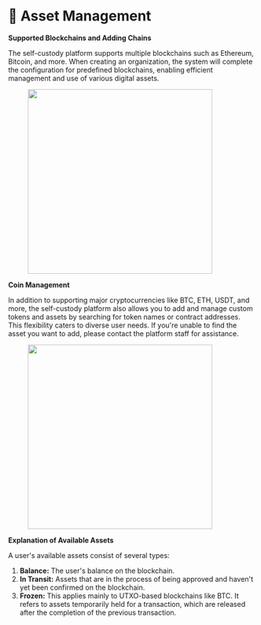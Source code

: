 # 🎨 Asset Management

**Supported Blockchains and Adding Chains**

The self-custody platform supports multiple blockchains such as Ethereum, Bitcoin, and more. When creating an organization, the system will complete the configuration for predefined blockchains, enabling efficient management and use of various digital assets.

<div align="left">

<figure><img src="../.gitbook/assets/image (108).png" alt="" width="375"><figcaption></figcaption></figure>

</div>

**Coin Management**

In addition to supporting major cryptocurrencies like BTC, ETH, USDT, and more, the self-custody platform also allows you to add and manage custom tokens and assets by searching for token names or contract addresses. This flexibility caters to diverse user needs. If you're unable to find the asset you want to add, please contact the platform staff for assistance.

<div align="left">

<figure><img src="../.gitbook/assets/image (109).png" alt="" width="375"><figcaption></figcaption></figure>

</div>

**Explanation of Available Assets**

A user's available assets consist of several types:

1. **Balance:** The user's balance on the blockchain.
2. **In Transit:** Assets that are in the process of being approved and haven't yet been confirmed on the blockchain.
3. **Frozen:** This applies mainly to UTXO-based blockchains like BTC. It refers to assets temporarily held for a transaction, which are released after the completion of the previous transaction.
